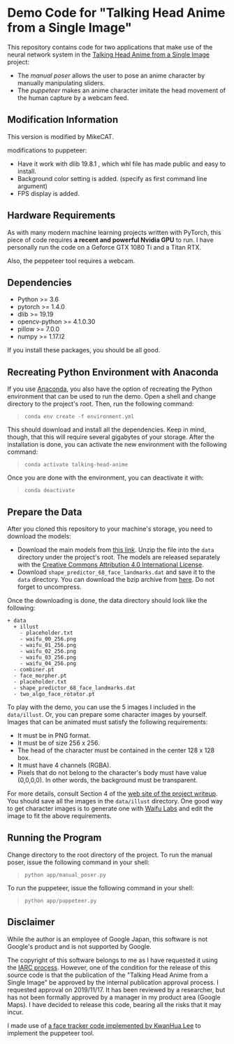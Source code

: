 # Demo Code for "Talking Head Anime from a Single Image"  
  
This repository contains code for two applications that make use of the neural network system in the [Talking Head Anime from a Single Image](http://pkhungurn.github.io/talking-head-anime/) project:  
  
* The *manual poser* allows the user to pose an anime character by manually manipulating sliders.
* The *puppeteer* makes an anime character imitate the head movement of the human capture by a webcam feed.

## Modification Information

This version is modified by MikeCAT.

modifications to puppeteer:

* Have it work with dlib 19.8.1 , which whl file has made public and easy to install.
* Background color setting is added. (specify as first command line argument)
* FPS display is added.

## Hardware Requirements

As with many modern machine learning projects written with PyTorch, this piece of code requires **a recent and powerful Nvidia GPU** to run. I have personally run the code on a Geforce GTX 1080 Ti and a Titan RTX.

Also, the peppeteer tool requires a webcam.

## Dependencies

* Python >= 3.6
* pytorch >= 1.4.0
* dlib >= 19.19
* opencv-python >= 4.1.0.30
* pillow >= 7.0.0
* numpy >= 1.17.l2

If you install these packages, you should be all good.

## Recreating Python Environment with Anaconda

If you use [Anaconda](https://www.anaconda.com/), you also have the option of recreating the Python environment that can be used to run the demo. Open a shell and change directory to the project's root. Then, run the following command:

> `conda env create -f environment.yml`

This should download and install all the dependencies. Keep in mind, though, that this will require several gigabytes of your storage. After the installation is done, you can activate the new environment with the following command:

> `conda activate talking-head-anime`

Once you are done with the environment, you can deactivate it with:

> `conda deactivate`

## Prepare the Data

After you cloned this repository to your machine's storage, you need to download the models: 

* Download the main models from [this link](https://drive.google.com/open?id=1ajHViqyLDKFKfBtGPE5cbSGcMNa8rz8k). Unzip the file into the `data` directory under the project's root. The models are released separately with the [Creative Commons Attribution 4.0 International License](https://creativecommons.org/licenses/by/4.0/legalcode).
* Download `shape_predictor_68_face_landmarks.dat` and save it to the `data` directory. You can download the bzip archive from [here](https://github.com/davisking/dlib-models). Do not forget to uncompress.

Once the downloading is done, the data directory should look like the following:

```
+ data
  + illust
    - placeholder.txt
    - waifu_00_256.png
    - waifu_01_256.png
    - waifu_02_256.png
    - waifu_03_256.png
    - waifu_04_256.png
  - combiner.pt
  - face_morpher.pt
  - placeholder.txt
  - shape_predictor_68_face_landmarks.dat
  - two_algo_face_rotator.pt
```

To play with the demo, you can use the 5 images I included in the `data/illust`. Or, you can prepare some character images by yourself. Images that can be animated must satisfy the following requirements:
* It must be in PNG format.
* It must be of size 256 x 256.
* The head of the character must be contained in the center 128 x 128 box.
* It must have 4 channels (RGBA).
* Pixels that do not belong to the character's body must have value (0,0,0,0). In other words, the background must be transparent.

For more details, consult Section 4 of the [web site of the project writeup](https://pkhungurn.github.io/talking-head-anime/). You should save all the images in the `data/illust` directory. One good way to get character images is to generate one with [Waifu Labs](https://waifulabs.com/) and edit the image to fit the above requirements.

## Running the Program

Change directory to the root directory of the project. To run the manual poser, issue the following command in your shell:

> `python app/manual_poser.py`

To run the puppeteer, issue the following command in your shell:

> `python app/puppeteer.py`

## Disclaimer

While the author is an employee of Google Japan, this software is not Google's product and is not supported by Google.

The copyright of this software belongs to me as I have requested it using the <a href="https://opensource.google/docs/iarc/">IARC process</a>. However, one of the condition for the release of this source code is that the publication of the "Talking Head Anime from a Single Image" be approved by the internal publication approval process. I requested approval on 2019/11/17. It has been reviewed by a researcher, but has not been formally approved by a manager in my product area (Google Maps). I have decided to release this code, bearing all the risks that it may incur.

I made use of [a face tracker code implemented by KwanHua Lee](https://github.com/lincolnhard/head-pose-estimation) to implement the puppeteer tool.

